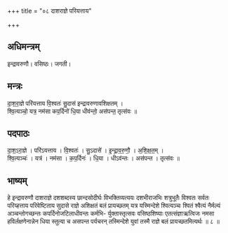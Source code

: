 +++
title = "०८ दाशराज्ञे परियत्ताय"

+++
## अधिमन्त्रम्
इन्द्रावरुणौ। वसिष्ठः। जगती।

## मन्त्रः
दा॒श॒रा॒ज्ञे परि॑यत्ताय वि॒श्वतः॑ सु॒दास॑ इन्द्रावरुणावशिक्षतम् ।  
श्वि॒त्यञ्चो॒ यत्र॒ नम॑सा कप॒र्दिनो॑ धि॒या धीव॑न्तो॒ अस॑पन्त॒ तृत्स॑वः ॥

## पदपाठः
दा॒श॒ऽरा॒ज्ञे । परि॑ऽयत्ताय । वि॒श्वतः॑ । सु॒ऽदासे॑ । इ॒न्द्रा॒व॒रु॒णौ॒ । अ॒शि॒क्ष॒त॒म् ।  
श्वि॒त्यञ्चः॑ । यत्र॑ । नम॑सा । क॒प॒र्दिनः॑ । धि॒या । धीऽव॑न्तः । अस॑पन्त । तृत्स॑वः ॥

## भाष्यम्
हे इन्द्रावरुणौ दाशराज्ञे दशशब्दस्य छान्दसोदीर्घः विभक्तिव्यत्ययः दशभीराजभिः शत्रुभूतैः विश्वतः सर्वतः परिय्हत्ताय परिवेष्टिताय सुदासे राज्ञे अशिक्षतं बलं प्रायच्छतम् यत्र यस्मिन्देशे श्वित्यञ्चः श्वितं श्वैत्यं नैर्मल्यं अञ्चन्तोगच्छन्तः कपर्दिनोजटिलाधीवन्तः कर्मभि- र्युक्तास्तृत्सवः वसिष्ठशिष्याः एतत्संज्ञाऋत्विजः नमसा हविर्लक्षणेनान्नेन धिया स्तुत्या च असपन्त पर्यचरन् तस्मिन्देशे युवां तस्मै राज्ञे बलं प्रायच्छतमित्यर्थः ॥ ८ ॥